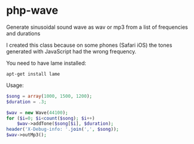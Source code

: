 # php-wave
Generate sinusoidal sound wave as wav or mp3 from a list of frequencies and durations

I created this class because on some phones (Safari iOS) the tones generated with JavaScript had the wrong frequency.

You need to have lame installed:

`apt-get install lame`


Usage:

```PHP
$song = array(1000, 1500, 1200);
$duration = .3;

$wav = new Wave(44100);
for ($i=0; $i<count($song); $i++)
    $wav->addTone($song[$i], $duration);
header('X-Debug-info: '.join(',', $song));
$wav->outMp3();
```
